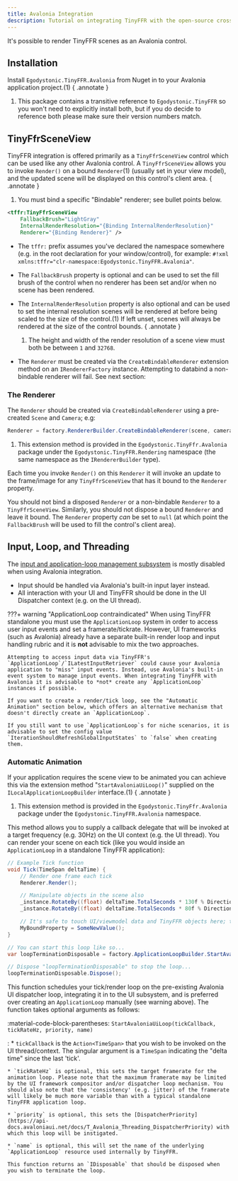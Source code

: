 ```yaml
---
title: Avalonia Integration
description: Tutorial on integrating TinyFFR with the open-source cross-platform Avalonia UI framework.
---
```


It's possible to render TinyFFR scenes as an Avalonia control.

## Installation

Install `Egodystonic.TinyFFR.Avalonia` from Nuget in to your Avalonia application project.(1)
{ .annotate }

1. This package contains a transitive reference to `Egodystonic.TinyFFR` so you won't need to explicitly install both, but if you do decide to reference both please make sure their version numbers match.

## TinyFfrSceneView

TinyFFR integration is offered primarily as a `TinyFfrSceneView` control which can be used like any other Avalonia control. A `TinyFfrSceneView` allows you to invoke `Render()` on a bound `Renderer`(1) (usually set in your view model), and the updated scene will be displayed on this control's client area.
{ .annotate }

1. You must bind a specific "Bindable" renderer; see bullet points below.

```xml
<tffr:TinyFfrSceneView
    FallbackBrush="LightGray"
    InternalRenderResolution="{Binding InternalRenderResolution}"
    Renderer="{Binding Renderer}" />
```

* The `tffr:` prefix assumes you've declared the namespace somewhere (e.g. in the root declaration for your window/control), for example: `#!xml xmlns:tffr="clr-namespace:Egodystonic.TinyFFR.Avalonia"`.

* The `FallbackBrush` property is optional and can be used to set the fill brush of the control when no renderer has been set and/or when no scene has been rendered.

* The `InternalRenderResolution` property is also optional and can be used to set the internal resolution scenes will be rendered at before being scaled to the size of the control.(1) If left unset, scenes will always be rendered at the size of the control bounds.
	{ .annotate }

	1. The height and width of the render resolution of a scene view must both be between `1` and `32768`.

* The `Renderer` must be created via the `CreateBindableRenderer` extension method on an `IRendererFactory` instance. Attempting to databind a non-bindable renderer will fail. See next section:

### The Renderer

The `Renderer` should be created via `CreateBindableRenderer` using a pre-created `Scene` and `Camera`; e.g:

```csharp 
Renderer = factory.RendererBuilder.CreateBindableRenderer(scene, camera, factory.ResourceAllocator); // (1)!
```

1. This extension method is provided in the `Egodystonic.TinyFfr.Avalonia` package under the `Egodystonic.TinyFFR.Rendering` namespace (the same namespace as the `IRendererBuilder` type).

Each time you invoke `Render()` on this `Renderer` it will invoke an update to the frame/image for any `TinyFfrSceneView` that has it bound to the `Renderer` property.

You should not bind a disposed `Renderer` or a non-bindable `Renderer` to a `TinyFfrSceneView`. Similarly, you should not dispose a bound `Renderer` and leave it bound. The `Renderer` property *can* be set to `null` (at which point the `FallbackBrush` will be used to fill the control's client area).

## Input, Loop, and Threading

The [input and application-loop management subsystem](/concepts/input.md) is mostly disabled when using Avalonia integration. 

* Input should be handled via Avalonia's built-in input layer instead.
* All interaction with your UI and TinyFFR should be done in the UI Dispatcher context (e.g. on the UI thread).

???+ warning "ApplicationLoop contraindicated"
	When using TinyFFR standalone you must use the `ApplicationLoop` system in order to access user input events and set a framerate/tickrate. However, UI frameworks (such as Avalonia) already have a separate built-in render loop and input handling rubric and it is **not** advisable to mix the two approaches. 
	
	Attempting to access input data via TinyFFR's `ApplicationLoop`/`ILatestInputRetriever` could cause your Avalonia application to "miss" input events. Instead, use Avalonia's built-in event system to manage input events. When integrating TinyFFR with Avalonia it is advisable to *not* create any `ApplicationLoop` instances if possible.

	If you want to create a render/tick loop, see the "Automatic Animation" section below, which offers an alternative mechanism that doesn't directly create an `ApplicationLoop`.

	If you still want to use `ApplicationLoop`s for niche scenarios, it is advisable to set the config value `IterationShouldRefreshGlobalInputStates` to `false` when creating them.

### Automatic Animation

If your application requires the scene view to be animated you can achieve this via the extension method "`StartAvaloniaUiLoop()`" supplied on the `ILocalApplicationLoopBuilder` interface.(1)
{ .annotate }

1. This extension method is provided in the `Egodystonic.TinyFfr.Avalonia` package under the `Egodystonic.TinyFFR.Avalonia` namespace.

This method allows you to supply a callback delegate that will be invoked at a target frequency (e.g. 30Hz) on the UI context (e.g. the UI thread). You can render your scene on each tick (like you would inside an `ApplicationLoop` in a standalone TinyFFR application):

```csharp
// Example Tick function
void Tick(TimeSpan deltaTime) {
	// Render one frame each tick
	Renderer.Render();

	// Manipulate objects in the scene also
	_instance.RotateBy((float) deltaTime.TotalSeconds * 130f % Direction.Up);
	_instance.RotateBy((float) deltaTime.TotalSeconds * 80f % Direction.Right);

	// It's safe to touch UI/viewmodel data and TinyFFR objects here; this function is guaranteed to be executed on the UI context
	MyBoundProperty = SomeNewValue();
}

// You can start this loop like so...
var loopTerminationDisposable = factory.ApplicationLoopBuilder.StartAvaloniaUiLoop(Tick);

// Dispose "loopTerminationDisposable" to stop the loop...
loopTerminationDisposable.Dispose();
```

This function schedules your tick/render loop on the pre-existing Avalonia UI dispatcher loop, integrating it in to the UI subsystem, and is preferred over creating an `ApplicationLoop` manually (see warning above). The function takes optional arguments as follows:

<span class="def-icon">:material-code-block-parentheses:</span> `StartAvaloniaUiLoop(tickCallback, tickRateHz, priority, name)`

:   * `tickCallback` is the `Action<TimeSpan>` that you wish to be invoked on the UI thread/context. The singular argument is a `TimeSpan` indicating the "delta time" since the last 'tick'.

	* `tickRateHz` is optional, this sets the target framerate for the animation loop. Please note that the maximum framerate may be limited by the UI framework compositor and/or dispatcher loop mechanism. You should also note that the 'consistency' (e.g. jitter) of the framerate will likely be much more variable than with a typical standalone TinyFFR application loop.

	* `priority` is optional, this sets the [DispatcherPriority](https://api-docs.avaloniaui.net/docs/T_Avalonia_Threading_DispatcherPriority) with which this loop will be instigated.

	* `name` is optional, this will set the name of the underlying `ApplicationLoop` resource used internally by TinyFFR.

	This function returns an `IDisposable` that should be disposed when you wish to terminate the loop.